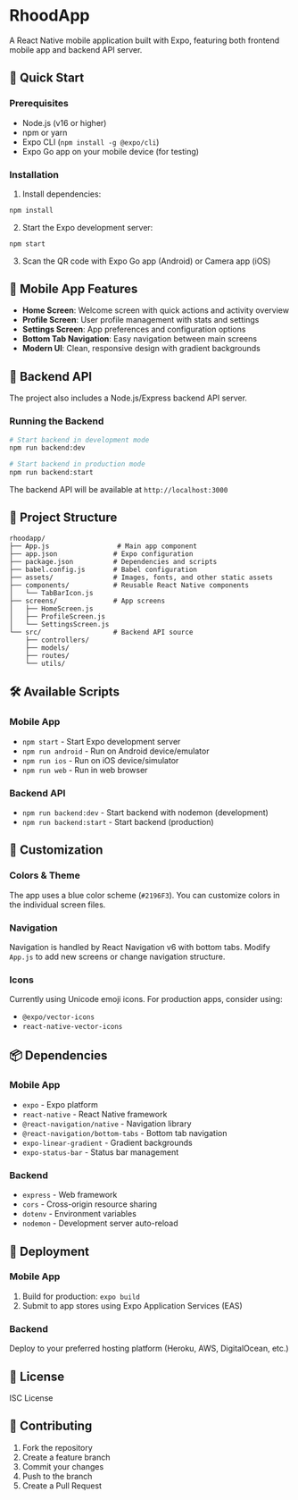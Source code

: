 # RhoodApp

A React Native mobile application built with Expo, featuring both frontend mobile app and backend API server.

## 🚀 Quick Start

### Prerequisites

- Node.js (v16 or higher)
- npm or yarn
- Expo CLI (`npm install -g @expo/cli`)
- Expo Go app on your mobile device (for testing)

### Installation

1. Install dependencies:

```bash
npm install
```

2. Start the Expo development server:

```bash
npm start
```

3. Scan the QR code with Expo Go app (Android) or Camera app (iOS)

## 📱 Mobile App Features

- **Home Screen**: Welcome screen with quick actions and activity overview
- **Profile Screen**: User profile management with stats and settings
- **Settings Screen**: App preferences and configuration options
- **Bottom Tab Navigation**: Easy navigation between main screens
- **Modern UI**: Clean, responsive design with gradient backgrounds

## 🔧 Backend API

The project also includes a Node.js/Express backend API server.

### Running the Backend

```bash
# Start backend in development mode
npm run backend:dev

# Start backend in production mode
npm run backend:start
```

The backend API will be available at `http://localhost:3000`

## 📁 Project Structure

```
rhoodapp/
├── App.js                 # Main app component
├── app.json              # Expo configuration
├── package.json          # Dependencies and scripts
├── babel.config.js       # Babel configuration
├── assets/               # Images, fonts, and other static assets
├── components/           # Reusable React Native components
│   └── TabBarIcon.js
├── screens/              # App screens
│   ├── HomeScreen.js
│   ├── ProfileScreen.js
│   └── SettingsScreen.js
└── src/                  # Backend API source
    ├── controllers/
    ├── models/
    ├── routes/
    └── utils/
```

## 🛠 Available Scripts

### Mobile App

- `npm start` - Start Expo development server
- `npm run android` - Run on Android device/emulator
- `npm run ios` - Run on iOS device/simulator
- `npm run web` - Run in web browser

### Backend API

- `npm run backend:dev` - Start backend with nodemon (development)
- `npm run backend:start` - Start backend (production)

## 🎨 Customization

### Colors & Theme

The app uses a blue color scheme (`#2196F3`). You can customize colors in the individual screen files.

### Navigation

Navigation is handled by React Navigation v6 with bottom tabs. Modify `App.js` to add new screens or change navigation structure.

### Icons

Currently using Unicode emoji icons. For production apps, consider using:

- `@expo/vector-icons`
- `react-native-vector-icons`

## 📦 Dependencies

### Mobile App

- `expo` - Expo platform
- `react-native` - React Native framework
- `@react-navigation/native` - Navigation library
- `@react-navigation/bottom-tabs` - Bottom tab navigation
- `expo-linear-gradient` - Gradient backgrounds
- `expo-status-bar` - Status bar management

### Backend

- `express` - Web framework
- `cors` - Cross-origin resource sharing
- `dotenv` - Environment variables
- `nodemon` - Development server auto-reload

## 🚀 Deployment

### Mobile App

1. Build for production: `expo build`
2. Submit to app stores using Expo Application Services (EAS)

### Backend

Deploy to your preferred hosting platform (Heroku, AWS, DigitalOcean, etc.)

## 📄 License

ISC License

## 🤝 Contributing

1. Fork the repository
2. Create a feature branch
3. Commit your changes
4. Push to the branch
5. Create a Pull Request
